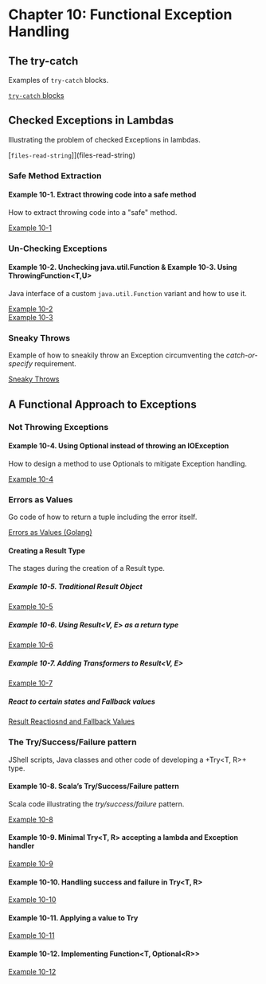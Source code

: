 # Chapter 10: Functional Exception Handling

## The try-catch

Examples of `try-catch` blocks.

[`try-catch` blocks](try-catch)


## Checked Exceptions in Lambdas

Illustrating the problem of checked Exceptions in lambdas.

[`files-read-string`]](files-read-string)


### Safe Method Extraction

#### Example 10-1. Extract throwing code into a safe method

How to extract throwing code into a "safe" method.

[Example 10-1](example-10-1)


### Un-Checking Exceptions

#### Example 10-2. Unchecking java.util.Function & Example 10-3. Using ThrowingFunction<T,U>

Java interface of a custom `java.util.Function` variant and how to use it.

[Example 10-2](example-10-2)  
[Example 10-3](example-10-3)


### Sneaky Throws

Example of how to sneakily throw an Exception circumventing the _catch-or-specify_ requirement.

[Sneaky Throws](sneaky-throws)


## A Functional Approach to Exceptions

### Not Throwing Exceptions

#### Example 10-4. Using Optional<String> instead of throwing an IOException

How to design a method to use Optionals to mitigate Exception handling.

[Example 10-4](example-10-4)

### Errors as Values

Go code of how to return a tuple including the error itself.

[Errors as Values (Golang)](errors-as-values)

#### Creating a Result Type

The stages during the creation of a Result type.

##### Example 10-5. Traditional Result Object

[Example 10-5](example-10-5)

##### Example 10-6. Using Result<V, E> as a return type

[Example 10-6](example-10-6)

##### Example 10-7. Adding Transformers to Result<V, E>

[Example 10-7](example-10-7)

##### React to certain states and Fallback values

[Result Reactiosnd and Fallback Values](result-reactions-fallback)


### The Try/Success/Failure pattern

JShell scripts, Java classes and other code of developing a +Try<T, R>+ type.

#### Example 10-8. Scala’s Try/Success/Failure pattern

Scala code illustrating the _try/success/failure_ pattern.

[Example 10-8](example-10-8)

#### Example 10-9. Minimal Try<T, R> accepting a lambda and Exception handler

[Example 10-9](example-10-9)

#### Example 10-10. Handling success and failure in Try<T, R>

[Example 10-10](example-10-10)

#### Example 10-11. Applying a value to Try

[Example 10-11](example-10-11)

#### Example 10-12. Implementing Function<T, Optional&lt;R>>

[Example 10-12](example-10-12)
